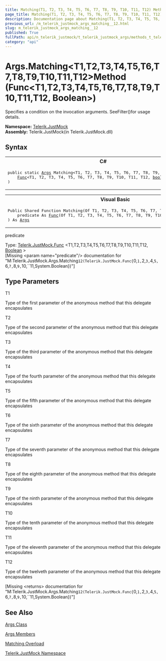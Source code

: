 ```yaml
---
title: Matching(T1, T2, T3, T4, T5, T6, T7, T8, T9, T10, T11, T12) Method (Func(T1, T2, T3, T4, T5, T6, T7, T8, T9, T10, T11, T12, Boolean))
page_title: Matching(T1, T2, T3, T4, T5, T6, T7, T8, T9, T10, T11, T12) Method (Func(T1, T2, T3, T4, T5, T6, T7, T8, T9, T10, T11, T12, Boolean)) | JustMock Documentation
description: Documentation page about Matching(T1, T2, T3, T4, T5, T6, T7, T8, T9, T10, T11, T12) Method (Func(T1, T2, T3, T4, T5, T6, T7, T8, T9, T10, T11, T12, Boolean)).
previous_url: /m_telerik_justmock_args_matching__12.html
slug: m_telerik_justmock_args_matching__12
published: True
fullPath: api/n_telerik_justmock/t_telerik_justmock_args/methods_t_telerik_justmock_args/overload_telerik_justmock_args_matching/m_telerik_justmock_args_matching__12
category: "api"
---
```


# Args.Matching&lt;T1,T2,T3,T4,T5,T6,T7,T8,T9,T10,T11,T12&gt;Method (Func&lt;T1,T2,T3,T4,T5,T6,T7,T8,T9,T10,T11,T12, Boolean&gt;)



Specifies a condition on the invocation arguments. SeeFilter()for usage details.


 **Namespace:**  [Telerik.JustMock](n_telerik_justmock) <br> **Assembly:** Telerik.JustMock(in Telerik.JustMock.dll)
## Syntax


<div id="syntaxCodeBlocks" class="code"><span codeLanguage="CSharp"><table><tr><th>C#</th></tr><tr><td><pre xml:space="preserve"><span class="keyword">public</span> <span class="keyword">static</span> <a href="T_Telerik_JustMock_Args.html">Args</a> <span class="identifier">Matching</span>&lt;T1, T2, T3, T4, T5, T6, T7, T8, T9, T10, T11, T12&gt;(
	<a href="T_Telerik_JustMock_Func_13.html">Func</a>&lt;T1, T2, T3, T4, T5, T6, T7, T8, T9, T10, T11, T12, <a href="https://msdn2.microsoft.com/en-us/library/a28wyd50" target="_blank">bool</a>&gt; <span class="parameter">predicate</span>
)
</pre></td></tr></table></span><span codeLanguage="VisualBasicDeclaration"><table><tr><th>Visual Basic</th></tr><tr><td><pre xml:space="preserve"><span class="keyword">Public</span> <span class="keyword">Shared</span> <span class="keyword">Function</span> <span class="identifier">Matching</span>(<span class="keyword">Of</span> T1, T2, T3, T4, T5, T6, T7, T8, T9, T10, T11, T12) ( _
	<span class="parameter">predicate</span> <span class="keyword">As</span> <a href="T_Telerik_JustMock_Func_13.html">Func</a>(<span class="keyword">Of</span> T1, T2, T3, T4, T5, T6, T7, T8, T9, T10, T11, T12, <a href="https://msdn2.microsoft.com/en-us/library/a28wyd50" target="_blank">Boolean</a>) _
) <span class="keyword">As</span> <a href="T_Telerik_JustMock_Args.html">Args</a></pre></td></tr></table></span></div>



predicate<br>


Type: [Telerik.JustMock.Func](t_telerik_justmock_func_13) &lt;T1,T2,T3,T4,T5,T6,T7,T8,T9,T10,T11,T12, [Boolean](a28wyd50) &gt;<br>
[Missing &lt;param name="predicate"/&gt; documentation for "M:Telerik.JustMock.Args.Matching``12(Telerik.JustMock.Func{``0,``1,``2,``3,``4,``5,``6,``7,``8,``9,``10,``11,System.Boolean})"]




## Type Parameters




T1<br>


Type of the first parameter of the anonymous method that this delegate encapsulates

T2<br>


Type of the second parameter of the anonymous method that this delegate encapsulates

T3<br>


Type of the third parameter of the anonymous method that this delegate encapsulates

T4<br>


Type of the fourth parameter of the anonymous method that this delegate encapsulates

T5<br>


Type of the fifth parameter of the anonymous method that this delegate encapsulates

T6<br>


Type of the sixth parameter of the anonymous method that this delegate encapsulates

T7<br>


Type of the seventh parameter of the anonymous method that this delegate encapsulates

T8<br>


Type of the eighth parameter of the anonymous method that this delegate encapsulates

T9<br>


Type of the ninth parameter of the anonymous method that this delegate encapsulates

T10<br>


Type of the tenth parameter of the anonymous method that this delegate encapsulates

T11<br>


Type of the eleventh parameter of the anonymous method that this delegate encapsulates

T12<br>


Type of the twelveth parameter of the anonymous method that this delegate encapsulates



[Missing &lt;returns&gt; documentation for "M:Telerik.JustMock.Args.Matching``12(Telerik.JustMock.Func{``0,``1,``2,``3,``4,``5,``6,``7,``8,``9,``10,``11,System.Boolean})"]


## See Also



 [Args Class](t_telerik_justmock_args) 

 [Args Members](allmembers_t_telerik_justmock_args) 

 [Matching Overload](overload_telerik_justmock_args_matching) 

 [Telerik.JustMock Namespace](n_telerik_justmock) 



